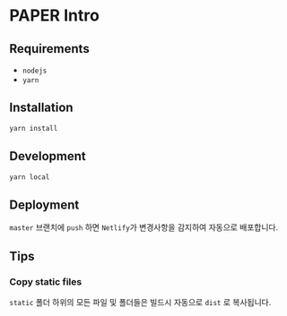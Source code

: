 # PAPER Intro

## Requirements
- `nodejs`
- `yarn`

## Installation
```sh
yarn install
```

## Development
```sh
yarn local
```

## Deployment
`master` 브랜치에 `push` 하면 `Netlify`가 변경사항을 감지하여 자동으로 배포합니다.

## Tips
### Copy static files
`static` 폴더 하위의 모든 파일 및 폴더들은 빌드시 자동으로 `dist` 로 복사됩니다.